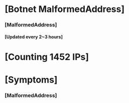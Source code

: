 # [Botnet MalformedAddress]
### [MalformedAddress]
#### [Updated every 2~3 hours]

# [Counting 1452 IPs]

# [Symptoms] 
###   [MalformedAddress]
